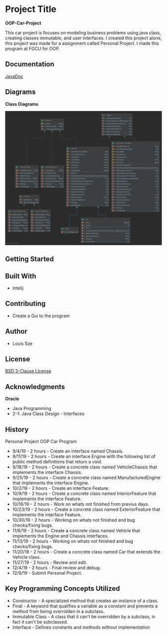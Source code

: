 # Project Title
**OOP-Car-Project**

This car project is focuses on modeling business problems using java class, creating classes immutable, and user interfaces.
I created this project alone, this project was made for a assignment called Personal Project.
I made this program at FGCU for OOP.

## Documentation

[JavaDoc](https://lsze5821.github.io/OOP-Car-Project/)

## Diagrams
**Class Diagrams**

![Diagram](CarDiagram.png)

## Getting Started



## Built With
* Intelij

## Contributing
* Create a Gui to the program


## Author

* Louis Sze

## License

[BSD 3-Clause License](https://github.com/Lsze5821/OOP-Car-Project/blob/master/LICENSE)

## Acknowledgments
  **Oracle**
* Java Programming
* 2-1: Java Class Design - Interfaces

## History
Personal Project OOP Car Program
* 9/4/19 - 2 hours - Create an interface named Chassis.
* 9/11/19 - 2 hours - Create an interface Engine with the following list of public method definitions that return a void.
* 9/18/19 - 2 hours - Create a concrete class named VehicleChassis that implements the interface Chassis.
* 9/25/19 - 2 hours - Create a concrete class named ManufacturedEngine that implements the interface Engine.
* 10/2/19 - 2 hours - Create an interface Feature.
* 10/9/19 - 2 hours - Create a concrete class named InteriorFeature that implements the interface Feature.
* 10/16/19 - 2 hours - Work on whats not finished from previus days.
* 10/23/19 - 2 hours - Create a concrete class named ExteriorFeature that implements the interface Feature.
* 10/30/19 - 2 hours - Working on whats not finished and bug checks/fixing bugs.
* 11/6/19 - 2 hours - Create a concrete class named Vehicle that implements the Engine and Chassis interfaces.
* 11/13/19 - 2 hours - Working on whats not finished and bug checks/fixing bugs.
* 11/20/19 - 2 hours - Create a concrete class named Car that extends the Vehicle class.
* 11/27/19 - 2 hours - Review and edit.
* 12/4/19 - 2 hours - Final review and debug.
* 12/9/19 - Submit Personal Project.


## Key Programming Concepts Utilized

* Constructor - A specialized method that creates an instance of a class.
* Final - A keyword that qualifies a variable as a constant and prevents a method from being
overridden in a subclass.
* Immutable Class - A class that it can't be overridden by a subclass, in fact it can't be subclassed.
* Interface - Defines constants and methods without implementation





